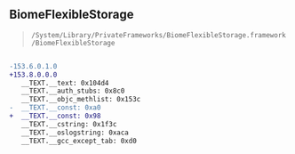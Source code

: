 ## BiomeFlexibleStorage

> `/System/Library/PrivateFrameworks/BiomeFlexibleStorage.framework/BiomeFlexibleStorage`

```diff

-153.6.0.1.0
+153.8.0.0.0
   __TEXT.__text: 0x104d4
   __TEXT.__auth_stubs: 0x8c0
   __TEXT.__objc_methlist: 0x153c
-  __TEXT.__const: 0xa0
+  __TEXT.__const: 0x98
   __TEXT.__cstring: 0x1f3c
   __TEXT.__oslogstring: 0xaca
   __TEXT.__gcc_except_tab: 0xd0

```
